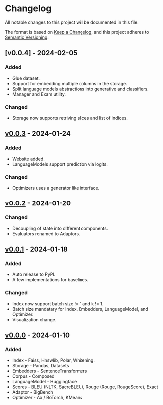 # Changelog

All notable changes to this project will be documented in this file.

The format is based on [Keep a Changelog](https://keepachangelog.com/en/1.0.0/),
and this project adheres to [Semantic Versioning](https://semver.org/spec/v2.0.0.html).

## [v0.0.4] - 2024-02-05

### Added

- Glue dataset.
- Support for embedding multiple columns in the storage.
- Split language models abstractions into generative and classifiers.
- Manager and Exam utility.

### Changed

- Storage now supports retriving slices and list of indices.

## [v0.0.3] - 2024-01-24

### Added

- Website added.
- LanguageModels support prediction via logits.

### Changed

- Optimizers uses a generator like interface.

## [v0.0.2] - 2024-01-20

### Changed

- Decoupling of state into different components.
- Evaluators renamed to Adaptors.

## [v0.0.1] - 2024-01-18

### Added

- Auto release to PyPI.
- A few implementations for baselines.

### Changed 

- Index now support batch size != 1 and k != 1.
- Batch size mandatary for Index, Embedders, LanguageModel, and Optimizer.
- Visualization change.

## [v0.0.0] - 2024-01-10

### Added

- Index - Faiss, Hnswlib, Polar, Whitening.
- Storage - Pandas, Datasets
- Embedders - SentenceTransformers
- Corpus - Composed
- LanguageModel - Huggingface
- Scores - BLEU (NLTK, SacreBLEU), Rouge (Rouge, RougeScore), Exact
- Adaptor - BigBench
- Optimizer - Ax / BoTorch, KMeans

[v0.0.3]: https://github.com/rentruewang/bocoel/compare/v0.0.2...v0.0.3
[v0.0.2]: https://github.com/rentruewang/bocoel/compare/v0.0.1...v0.0.2
[v0.0.1]: https://github.com/rentruewang/bocoel/compare/v0.0.0...v0.0.1
[v0.0.0]: https://github.com/rentruewang/bocoel/compare/v0.0.0
